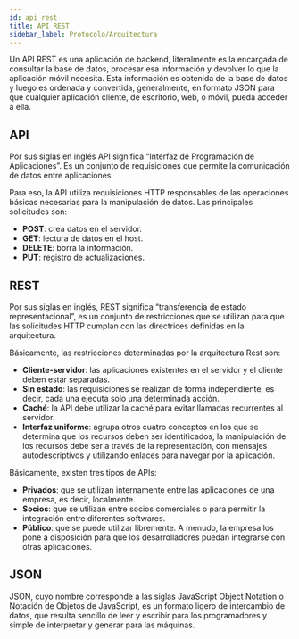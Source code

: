 ```yaml
---
id: api_rest
title: API REST
sidebar_label: Protocolo/Arquitectura
---
```


Un API REST es una aplicación de backend, literalmente es la encargada de consultar la base de datos, procesar esa información y devolver lo que la aplicación móvil necesita. Esta información es obtenida de la base de datos y luego es ordenada y convertida, generalmente, en formato JSON para que cualquier aplicación cliente, de escritorio, web, o móvil, pueda acceder a ella.

## API
Por sus siglas en inglés API significa “Interfaz de Programación de Aplicaciones”. Es un conjunto de requisiciones que permite la comunicación de datos entre aplicaciones.

Para eso, la API utiliza requisiciones HTTP responsables de las operaciones básicas necesarias para la manipulación de datos. Las principales solicitudes son:
- **POST**: crea datos en el servidor.
- **GET**: lectura de datos en el host.
- **DELETE**: borra la información.
- **PUT**: registro de actualizaciones.


## REST

Por sus siglas en inglés, REST significa “transferencia de estado representacional”, es un conjunto de restricciones que se utilizan para que las solicitudes HTTP cumplan con las directrices definidas en la arquitectura.

Básicamente, las restricciones determinadas por la arquitectura Rest son:
- **Cliente-servidor**: las aplicaciones existentes en el servidor y el cliente deben estar separadas.
- **Sin estado**: las requisiciones se realizan de forma independiente, es decir, cada una ejecuta solo una determinada acción.
- **Caché**: la API debe utilizar la caché para evitar llamadas recurrentes al servidor.
- **Interfaz uniforme**: agrupa otros cuatro conceptos en los que se determina que los recursos deben ser identificados, la manipulación de los recursos debe ser a través de la representación, con mensajes autodescriptivos y utilizando enlaces para navegar por la aplicación.

Básicamente, existen tres tipos de APIs:
- **Privados**: que se utilizan internamente entre las aplicaciones de una empresa, es decir, localmente.
- **Socios**: que se utilizan entre socios comerciales o para permitir la integración entre diferentes softwares.
- **Público**: que se puede utilizar libremente. A menudo, la empresa los pone a disposición para que los desarrolladores puedan integrarse con otras aplicaciones.

## JSON

JSON, cuyo nombre corresponde a las siglas JavaScript Object Notation o Notación de Objetos de JavaScript, es un formato ligero de intercambio de datos, que resulta sencillo de leer y escribir para los programadores y simple de interpretar y generar para las máquinas.
